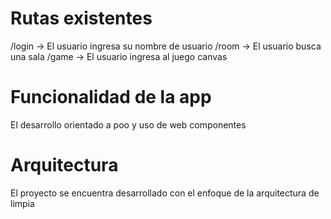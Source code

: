 

# Rutas existentes 
 /login -> El usuario ingresa su nombre de usuario
 /room -> El usuario busca una sala
 /game -> El usuario ingresa al juego canvas


# Funcionalidad de la app
El desarrollo orientado a poo y uso de web componentes

# Arquitectura
El proyecto se encuentra desarrollado con el enfoque de la arquitectura de limpia
